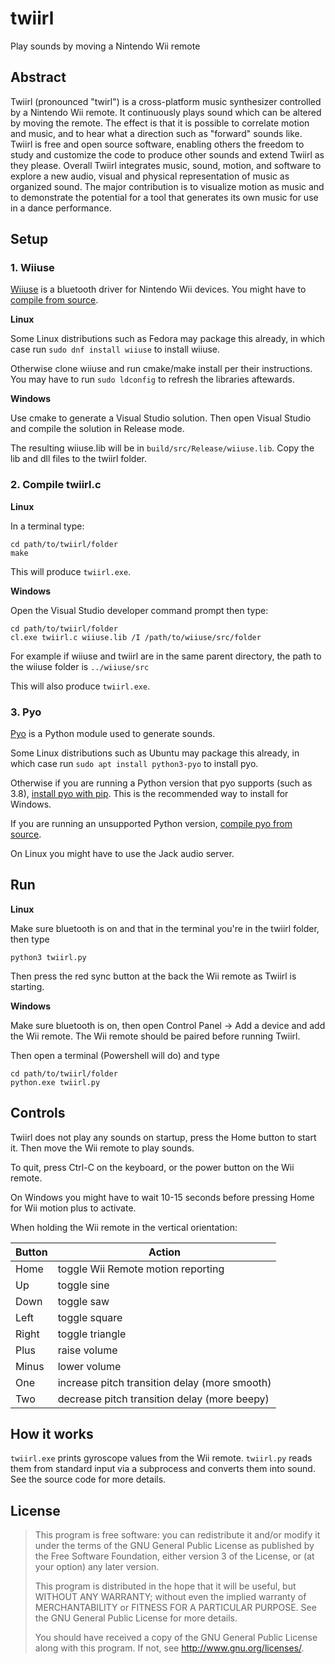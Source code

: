 # twiirl
Play sounds by moving a Nintendo Wii remote

## Abstract

Twiirl (pronounced "twirl") is a cross-platform music synthesizer controlled by a Nintendo Wii remote. It continuously plays sound which can be altered by moving the remote. The effect is that it is possible to correlate motion and music, and to hear what a direction such as "forward" sounds like. Twiirl is free and open source software, enabling others the freedom to study and customize the code to produce other sounds and extend Twiirl as they please. Overall Twiirl integrates music, sound, motion, and software to explore a new audio, visual and physical representation of music as organized sound. The major contribution is to visualize motion as music and to demonstrate the potential for a tool that generates its own music for use in a dance performance.

## Setup

### 1. Wiiuse

[Wiiuse](https://github.com/wiiuse/wiiuse) is a bluetooth driver for Nintendo Wii devices. You might have to [compile from source](https://github.com/wiiuse/wiiuse#platforms-and-dependencies).

**Linux**

Some Linux distributions such as Fedora may package this already, in which case run `sudo dnf install wiiuse` to install wiiuse.

Otherwise clone wiiuse and run cmake/make install per their instructions. You may have to run `sudo ldconfig` to refresh the libraries aftewards.

**Windows**

Use cmake to generate a Visual Studio solution. Then open Visual Studio and compile the solution in Release mode.

The resulting wiiuse.lib will be in `build/src/Release/wiiuse.lib`. Copy the lib and dll files to the twiirl folder.

### 2. Compile twiirl.c

**Linux**

In a terminal type:

```
cd path/to/twiirl/folder
make
```

This will produce `twiirl.exe`.

**Windows**

Open the Visual Studio developer command prompt then type:

```
cd path/to/twiirl/folder
cl.exe twiirl.c wiiuse.lib /I /path/to/wiiuse/src/folder
```

For example if wiiuse and twiirl are in the same parent directory, the path to the wiiuse folder is `../wiiuse/src`

This will also produce `twiirl.exe`.

### 3. Pyo

[Pyo](https://github.com/belangeo/pyo) is a Python module used to generate sounds.

Some Linux distributions such as Ubuntu may package this already, in which case run `sudo apt install python3-pyo` to install pyo.

Otherwise if you are running a Python version that pyo supports (such as 3.8), [install pyo with pip](http://ajaxsoundstudio.com/pyodoc/download.html). This is the recommended way to install for Windows.

If you are running an unsupported Python version, [compile pyo from source](http://ajaxsoundstudio.com/pyodoc/compiling.html).

On Linux you might have to use the Jack audio server.

## Run

**Linux**

Make sure bluetooth is on and that in the terminal you're in the twiirl folder, then type

```
python3 twiirl.py
```

Then press the red sync button at the back the Wii remote as Twiirl is starting.

**Windows**

Make sure bluetooth is on, then open Control Panel -> Add a device and add the Wii remote. The Wii remote should be paired before running Twiirl.

Then open a terminal (Powershell will do) and type

```
cd path/to/twiirl/folder
python.exe twiirl.py
```

## Controls

Twiirl does not play any sounds on startup, press the Home button to start it. Then move the Wii remote to play sounds.

To quit, press Ctrl-C on the keyboard, or the power button on the Wii remote.

On Windows you might have to wait 10-15 seconds before pressing Home for Wii motion plus to activate.

When holding the Wii remote in the vertical orientation:

Button     | Action
---------- | -----------
Home       | toggle Wii Remote motion reporting
Up         | toggle sine
Down       | toggle saw
Left       | toggle square
Right      | toggle triangle
Plus       | raise volume
Minus      | lower volume
One        | increase pitch transition delay (more smooth)
Two        | decrease pitch transition delay (more beepy)

## How it works

`twiirl.exe` prints gyroscope values from the Wii remote. `twiirl.py` reads them from standard input via a subprocess and converts them into sound. See the source code for more details.

## License

> This program is free software: you can redistribute it and/or modify
> it under the terms of the GNU General Public License as published by
> the Free Software Foundation, either version 3 of the License, or
> (at your option) any later version.
>
> This program is distributed in the hope that it will be useful,
> but WITHOUT ANY WARRANTY; without even the implied warranty of
> MERCHANTABILITY or FITNESS FOR A PARTICULAR PURPOSE.  See the
> GNU General Public License for more details.
>
> You should have received a copy of the GNU General Public License
> along with this program.  If not, see <http://www.gnu.org/licenses/>.
